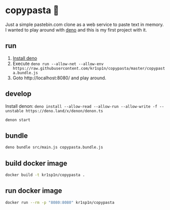# copypasta 🍝

Just a simple pastebin.com clone as a web service to paste text in memory.
I wanted to play around with [deno](https://deno.land/) and this is my first project with it.

## run

1. [Install deno](https://deno.land/#installation)
2. Execute `deno run --allow-net --allow-env https://raw.githubusercontent.com/kr1sp1n/copypasta/master/copypasta.bundle.js`
3. Goto http://localhost:8080/ and play around.

## develop

Install denon: `deno install --allow-read --allow-run --allow-write -f --unstable https://deno.land/x/denon/denon.ts`
```bash
denon start
```

## bundle

```bash
deno bundle src/main.js copypasta.bundle.js
```

## build docker image

```bash
docker build -t kr1sp1n/copypasta .
```

## run docker image

```bash
docker run --rm -p "8080:8080" kr1sp1n/copypasta
```
